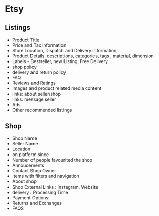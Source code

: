 # Etsy

## Listings
- Product Title
- Price and Tax Information  
- Store Location, Dispatch and Delivery information,
- Product Details, descriptions, categories, tags , material, dimension
- Labels - Bestseller, new Listing, Free Delivery
- shop policy 
- delivery and return policy
- FAQ
- Reviews and Ratings
- Images and product related media content 
- links: about seller/shop
- links: message seller
- Ads  
- Other recommended listings

## Shop 
- Shop Name  
- Seller Name 
- Location 
- on platform since 
- Number of people favourited the shop 
- Annoucements 
- Contact Shop Owner 
- Items with filters and navigation
- About shop  
- Shop External Links : Instagram, Website  
- delivery : Processing Time
- Payment Options: 
- Returns and Exchanges 
- FAQS

